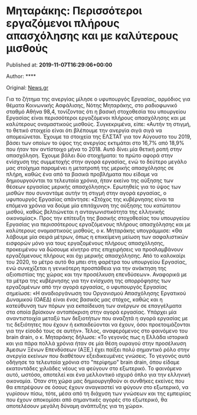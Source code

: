 
# Μηταράκης: Περισσότεροι εργαζόμενοι πλήρους απασχόλησης και με καλύτερους μισθούς   

Published at: **2019-11-07T16:29:06+00:00**

Author: ****

Original: [News.gr](https://www.news.gr/politikh/article/2024897/mitarakis-perissoteri-ergazomeni-plirous-apascholisis-ke-me-kaliterous-misthous.html)

Για το ζήτημα της ανεργίας μίλησε ο υφυπουργός Εργασίας, αρμόδιος για θέματα Κοινωνικής Ασφάλισης, Νότης Μηταράκης, στο ραδιοφωνικό σταθμό Αθήνα 98,4, τονίζοντας ότι η βασική στοχοθεσία του υπουργείου Εργασίας είναι περισσότεροι εργαζόμενοι πλήρους απασχόλησης και με καλύτερους ονομαστικούς μισθούς.
Συγκεκριμένα, είπε: «Αυτήν τη στιγμή, το θετικό στοιχείο είναι ότι βλέπουμε την ανεργία σιγά σιγά να απομειώνεται. Έχουμε τα στοιχεία της ΕΛΣΤΑΤ για τον Αύγουστο του 2019, βάσει των οποίων το ύψος της ανεργίας εκτιμάται στο 16,7% από 18,9% που ήταν τον αντίστοιχο μήνα το 2018. Αυτό δίνει μία θετική ροπή στην απασχόληση. Έχουμε βάλει δύο στοιχήματα: το πρώτο αφορά στην ενίσχυση της συμμετοχής στην αγορά εργασίας, ενώ το δεύτερο μεγάλο μας στοίχημα παραμένει η μετατροπή της μερικής απασχόλησης σε πλήρη, καθώς ένα από τα βασικά προβλήματα που είδαμε να δημιουργούνται τα τελευταία χρόνια, ήταν εκείνο της αύξησης των θέσεων εργασίας μερικής απασχόλησης».
Ερωτηθείς για το ύψος των μισθών που συναντάμε αυτήν τη στιγμή στην αγορά εργασίας, ο υφυπουργός Εργασίας απάντησε: «Στόχος της κυβέρνησης είναι τα επόμενα χρόνια να δούμε μία επιτάχυνση της αύξησης του κατώτατου μισθού, καθώς βελτιώνεται η ανταγωνιστικότητα της ελληνικής οικονομίας».
Προς την επίτευξη της βασικής στοχοθεσίας του υπουργείου Εργασίας για περισσότερους εργαζόμενους πλήρους απασχόλησης και με καλύτερους ονομαστικούς μισθούς, ο κ. Μηταράκης υπογράμμισε: «Θα λάβουμε μία σειρά μέτρων, όπως η επικείμενη μείωση των ασφαλιστικών εισφορών μόνο για τους εργαζομένους πλήρους απασχόλησης, προκειμένου να δώσουμε κίνητρο στις επιχειρήσεις να προσλαμβάνουν εργαζόμενους πλήρους και όχι μερικής απασχόλησης. Από το καλοκαίρι του 2020, το μέτρο αυτό θα μπει στη φαρέτρα του υπουργείου Εργασίας, ενώ συνεχίζεται η γενικότερη προσπάθεια για την ανάκτηση της αξιοπιστίας της χώρας και την προσέλκυση επενδύσεων».
Αναφορικά με τα μέτρα της κυβέρνησης για την ενίσχυση της απορρόφησης των εργαζομένων από την αγορά εργασίας, ο υφυπουργός Εργασίας σημείωσε: «Η αναδιοργάνωση του Οργανισμού Απασχόλησης Εργατικού Δυναμικού (ΟΑΕΔ) είναι ένας βασικός μας στόχος, καθώς και η κατεύθυνση των πόρων για εκπαίδευση των ανέργων σε επαγγέλματα στα οποία βρίσκουν ανταπόκριση στην αγορά εργασίας. Υπάρχει μία αναντιστοιχία μεταξύ των δεξιοτήτων που αναζητά η αγορά εργασίας με τις δεξιότητες που έχουν ή εκπαιδεύονται να έχουν, όσοι προετοιμάζονται για την είσοδό τους σε αυτήν».
Τέλος, αναφερόμενος στο φαινόμενο του brain drain, o κ. Μηταράκης δήλωσε: «Το γεγονός πως η Ελλάδα ιστορικά και για πάρα πολλά χρόνια ήταν σε μία θέση ουραγού στην προσέλκυση Άμεσων Ξένων Επενδύσεων (ΑΞΕ,) έχει παίξει πολύ σημαντικό ρόλο στην ανεργία εκείνων που διαθέτουν εξειδικευμένες γνώσεις. Το γεγονός αυτό οδήγησε τα τελευταία χρόνια στο "περίφημο" brain drain, όπου είδαμε εκατοντάδες χιλιάδες νέους να φεύγουν στο εξωτερικό.
Το φαινόμενο αυτό, ωστόσο, αποτελεί και ένα μελλοντικό ισχυρό όπλο για την ελληνική οικονομία. Όταν στη χώρα μας δημιουργηθούν οι συνθήκες εκείνες που θα επιτρέψουν σε όσους έχουν αναγκαστεί να φύγουν στο εξωτερικό, να γυρίσουν πίσω, τότε, μέσα από τη διάχυση των γνώσεων και της εμπειρίας που έχουν αποκομίσει από σημαντικές αγορές στο εξωτερικό, θα αποτελέσουν μεγάλη δύναμη ανάπτυξης για τη χώρα».
